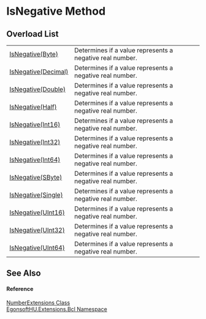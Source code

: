 # IsNegative Method


## Overload List
<table>
<tr>
<td><a href="M_EgonsoftHU_Extensions_Bcl_NumberExtensions_IsNegative.md">IsNegative(Byte)</a></td>
<td>Determines if a value represents a negative real number.</td></tr>
<tr>
<td><a href="M_EgonsoftHU_Extensions_Bcl_NumberExtensions_IsNegative_1.md">IsNegative(Decimal)</a></td>
<td>Determines if a value represents a negative real number.</td></tr>
<tr>
<td><a href="M_EgonsoftHU_Extensions_Bcl_NumberExtensions_IsNegative_2.md">IsNegative(Double)</a></td>
<td>Determines if a value represents a negative real number.</td></tr>
<tr>
<td><a href="M_EgonsoftHU_Extensions_Bcl_NumberExtensions_IsNegative_11.md">IsNegative(Half)</a></td>
<td>Determines if a value represents a negative real number.</td></tr>
<tr>
<td><a href="M_EgonsoftHU_Extensions_Bcl_NumberExtensions_IsNegative_3.md">IsNegative(Int16)</a></td>
<td>Determines if a value represents a negative real number.</td></tr>
<tr>
<td><a href="M_EgonsoftHU_Extensions_Bcl_NumberExtensions_IsNegative_4.md">IsNegative(Int32)</a></td>
<td>Determines if a value represents a negative real number.</td></tr>
<tr>
<td><a href="M_EgonsoftHU_Extensions_Bcl_NumberExtensions_IsNegative_5.md">IsNegative(Int64)</a></td>
<td>Determines if a value represents a negative real number.</td></tr>
<tr>
<td><a href="M_EgonsoftHU_Extensions_Bcl_NumberExtensions_IsNegative_6.md">IsNegative(SByte)</a></td>
<td>Determines if a value represents a negative real number.</td></tr>
<tr>
<td><a href="M_EgonsoftHU_Extensions_Bcl_NumberExtensions_IsNegative_7.md">IsNegative(Single)</a></td>
<td>Determines if a value represents a negative real number.</td></tr>
<tr>
<td><a href="M_EgonsoftHU_Extensions_Bcl_NumberExtensions_IsNegative_8.md">IsNegative(UInt16)</a></td>
<td>Determines if a value represents a negative real number.</td></tr>
<tr>
<td><a href="M_EgonsoftHU_Extensions_Bcl_NumberExtensions_IsNegative_9.md">IsNegative(UInt32)</a></td>
<td>Determines if a value represents a negative real number.</td></tr>
<tr>
<td><a href="M_EgonsoftHU_Extensions_Bcl_NumberExtensions_IsNegative_10.md">IsNegative(UInt64)</a></td>
<td>Determines if a value represents a negative real number.</td></tr>
</table>

## See Also


#### Reference
<a href="T_EgonsoftHU_Extensions_Bcl_NumberExtensions.md">NumberExtensions Class</a>  
<a href="N_EgonsoftHU_Extensions_Bcl.md">EgonsoftHU.Extensions.Bcl Namespace</a>  
